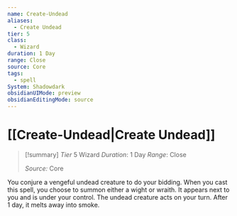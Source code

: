 ```yaml
---
name: Create-Undead
aliases:
  - Create Undead
tier: 5
class:
  - Wizard
duration: 1 Day
range: Close
source: Core
tags:
  - spell
System: Shadowdark
obsidianUIMode: preview
obsidianEditingMode: source
---
```

# [[Create-Undead|Create Undead]]

>[!summary]
> *Tier* 5
> Wizard
> *Duration*: 1 Day
> *Range*: Close
> 
> *Source:* Core

You conjure a vengeful undead creature to do your bidding. When you cast this spell, you choose to summon either a wight or wraith. It appears next to you and is under your control. The undead creature acts on your turn. After 1 day, it melts away into smoke.


